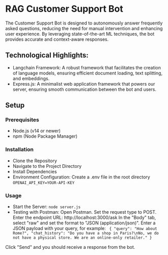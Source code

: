 
# RAG Customer Support Bot

The Customer Support Bot is designed to autonomously answer frequently asked questions, reducing the need for manual intervention and enhancing user experience. By leveraging state-of-the-art ML techniques, the bot provides accurate and context-aware responses.


## Technological Highlights:

* Langchain Framework: A robust framework that facilitates the creation of language models, ensuring efficient document loading, text splitting, and embeddings.
* Express.js: A minimalist web application framework that powers our server, ensuring smooth communication between the bot and users.


## Setup

### Prerequisites
- Node.js (v14 or newer)
- npm (Node Package Manager)

### Installation
- Clone the Repository
- Navigate to the Project Directory
- Install Dependencies
- Environment Configuration: 
Create a .env file in the root directory
`OPENAI_API_KEY=YOUR-API-KEY`

### Usage
- Start the Server: `node server.js`
- Testing with Postman:
Open Postman.
Set the request type to POST.
Enter the endpoint URL: http://localhost:3000/ask
In the "Body" tab, select "raw" and set the format to "JSON (application/json)".
Enter a JSON payload with your query, for example:
`
{
    "query": "How about Rome?",
    "chat_history": "Do you have a shop in Paris?\nNo, we do not have a physical store. We are an online-only retailer."
}`

Click "Send" and you should receive a response from the bot.


